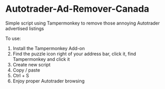 # Autotrader-Ad-Remover-Canada
Simple script using Tampermonkey to remove those annoying Autotrader advertised listings

To use:

1) Install the Tampermonkey Add-on
2) Find the puzzle icon right of your address bar, click it, find Tampermonkey and click it
3) Create new script
4) Copy / paste
5) Ctrl + S
6) Enjoy proper Autotrader browsing
